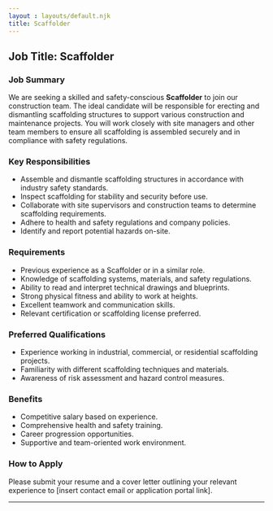 ```yaml
---
layout : layouts/default.njk
title: Scaffolder
---
```


## Job Title: Scaffolder

### Job Summary
We are seeking a skilled and safety-conscious **Scaffolder** to join our construction team. The ideal candidate will be responsible for erecting and dismantling scaffolding structures to support various construction and maintenance projects. You will work closely with site managers and other team members to ensure all scaffolding is assembled securely and in compliance with safety regulations.

### Key Responsibilities

- Assemble and dismantle scaffolding structures in accordance with industry safety standards.
- Inspect scaffolding for stability and security before use.
- Collaborate with site supervisors and construction teams to determine scaffolding requirements.
- Adhere to health and safety regulations and company policies.
- Identify and report potential hazards on-site.

### Requirements

- Previous experience as a Scaffolder or in a similar role.
- Knowledge of scaffolding systems, materials, and safety regulations.
- Ability to read and interpret technical drawings and blueprints.
- Strong physical fitness and ability to work at heights.
- Excellent teamwork and communication skills.
- Relevant certification or scaffolding license preferred.

### Preferred Qualifications

- Experience working in industrial, commercial, or residential scaffolding projects.
- Familiarity with different scaffolding techniques and materials.
- Awareness of risk assessment and hazard control measures.

### Benefits

- Competitive salary based on experience.
- Comprehensive health and safety training.
- Career progression opportunities.
- Supportive and team-oriented work environment.

### How to Apply
Please submit your resume and a cover letter outlining your relevant experience to [insert contact email or application portal link].

---

